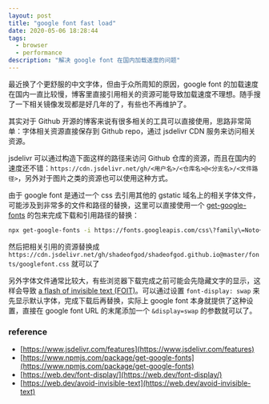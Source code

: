 ```yaml
---
layout: post
title: "google font fast load"
date: 2020-05-06 18:28:44
tags:
  - browser
  - performance
description: "解决 google font 在国内加载速度的问题"
---
```


最近换了个更舒服的中文字体，但由于众所周知的原因，google font 的加载速度在国内一直比较慢，博客里直接引用相关的资源可能导致加载速度不理想。随手搜了一下相关镜像发现都是好几年的了，有些也不再维护了。

其实对于 Github 开源的博客来说有很多相关的工具可以直接使用，思路非常简单：字体相关资源直接保存到 Github repo，通过 jsdelivr CDN 服务来访问相关资源。

jsdelivr 可以通过构造下面这样的路径来访问 Github 仓库的资源，而且在国内的速度还不错：`https://cdn.jsdelivr.net/gh/<用户名>/<仓库名>@<分支名>/<文件路径>`，另外对于图片之类的资源也可以使用这种方式。

由于 google font 是通过一个 css 去引用其他的 gstatic 域名上的相关字体文件，可能涉及到非常多的文件和路径的替换，这里可以直接使用一个 [get-google-fonts](https://www.npmjs.com/package/get-google-fonts) 的包来完成下载和引用路径的替换：

```sh
npx get-google-fonts -i https://fonts.googleapis.com/css\?family\=Noto+Serif+SC\&display\=swap -p https://cdn.jsdelivr.net/gh/shadeofgod/shadeofgod.github.io@master/fonts/ -c googlefont.css
```

然后把相关引用的资源替换成 `https://cdn.jsdelivr.net/gh/shadeofgod/shadeofgod.github.io@master/fonts/googlefont.css` 就可以了

另外字体文件通常比较大，有些浏览器下载完成之前可能会先隐藏文字的显示，这样会导致 [a flash of invisible text (FOIT)](https://web.dev/avoid-invisible-text)。可以通过设置 `font-display: swap` 来先显示默认字体，完成下载后再替换，实际上 google font 本身就提供了这种设置，直接在 google font URL 的末尾添加一个 `&display=swap` 的参数就可以了。

### reference

- [https://www.jsdelivr.com/features](https://www.jsdelivr.com/features)
- [https://www.npmjs.com/package/get-google-fonts](https://www.npmjs.com/package/get-google-fonts)
- [https://web.dev/font-display/](https://web.dev/font-display/)
- [https://web.dev/avoid-invisible-text](https://web.dev/avoid-invisible-text)
